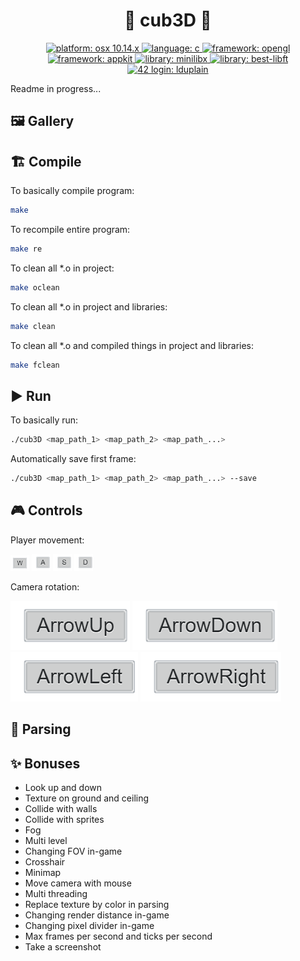 <h1 align="center">🧱 cub3D 🎥</h1>

<p align="center">
  <a href="https://fr.wikipedia.org/wiki/MacOS_Mojave" target="_blank">
    <img alt="platform: osx 10.14.x" src="https://img.shields.io/badge/platform-osx%20v10.14.x-red?style=flat-square"/>
  </a>
  <a href="https://fr.wikipedia.org/wiki/C_(langage)" target="_blank">
    <img alt="language: c" src="https://img.shields.io/badge/language-C-purple?style=flat-square"/>
  </a>
  <a href="https://fr.wikipedia.org/wiki/OpenGL" target="_blank">
    <img alt="framework: opengl" src="https://img.shields.io/badge/framework-OpenGL-blue?style=flat-square"/>
  </a>
  <a href="https://developer.apple.com/documentation/appkit" target="_blank">
    <img alt="framework: appkit" src="https://img.shields.io/badge/framework-AppKit-blue?style=flat-square"/>
  </a>
  <a href="https://harm-smits.github.io/42docs/libs/minilibx/getting_started.html" target="_blank">
    <img alt="library: minilibx" src="https://img.shields.io/badge/library-MiniLibX-orange?style=flat-square"/>
  </a>
  <a href="https://github.com/LoisDuplain/best-libft" target="_blank">
    <img alt="library: best-libft" src="https://img.shields.io/badge/library-best--libft-orange?style=flat-square"/>
  </a>
  <a href="https://profile.intra.42.fr/users/lduplain" target="_blank">
    <img alt="42 login: lduplain" src="https://img.shields.io/badge/42%20login-lduplain-green?style=flat-square"/>
  </a>
</p>

<p align="left">Readme in progress...</p>

<h2 align="left">🖼️ Gallery</h2>

<h2 align="left">🏗️ Compile</h2>
<p align="left">To basically compile program:</p>

```bash
make
```

<p align="left">To recompile entire program:</p>

```bash
make re
```

<p align="left">To clean all *.o in project:</p>

```bash
make oclean
```

<p align="left">To clean all *.o in project and libraries:</p>

```bash
make clean
```

<p align="left">To clean all *.o and compiled things in project and libraries:</p>

```bash
make fclean
```

<h2 align="left">▶️ Run</h2>
<p align="left">To basically run:</p>

```bash
./cub3D <map_path_1> <map_path_2> <map_path_...>
```

<p align="left">Automatically save first frame:</p>

```bash
./cub3D <map_path_1> <map_path_2> <map_path_...> --save
```

<h2 align="left">🎮 Controls</h2>

<p align="left">Player movement:</p>
<p align="left">
  <img alt="key: W" src="https://raw.githubusercontent.com/LoisDuplain/cub3D/main/readme-resources/W.png" width="30"/>
  <img alt="key: A" src="https://raw.githubusercontent.com/LoisDuplain/cub3D/main/readme-resources/A.png" width="30"/>
  <img alt="key: S" src="https://raw.githubusercontent.com/LoisDuplain/cub3D/main/readme-resources/S.png" width="30"/>
  <img alt="key: D" src="https://raw.githubusercontent.com/LoisDuplain/cub3D/main/readme-resources/D.png" width="30"/>
</p>

<p align="left">Camera rotation:</p>
<p align="left">
  <img alt="key: arrow_up" src="https://raw.githubusercontent.com/LoisDuplain/cub3D/main/readme-resources/arrow_up.png"/>
  <img alt="key: arrow_down" src="https://raw.githubusercontent.com/LoisDuplain/cub3D/main/readme-resources/arrow_down.png"/>
  <img alt="key: arrow_left" src="https://raw.githubusercontent.com/LoisDuplain/cub3D/main/readme-resources/arrow_left.png"/>
  <img alt="key: arrow_right" src="https://raw.githubusercontent.com/LoisDuplain/cub3D/main/readme-resources/arrow_right.png"/>
</p>

<h2 align="left">📝 Parsing</h2>
<h2 align="left">✨ Bonuses</h2>

- Look up and down
- Texture on ground and ceiling
- Collide with walls
- Collide with sprites
- Fog
- Multi level
- Changing FOV in-game
- Crosshair
- Minimap
- Move camera with mouse
- Multi threading
- Replace texture by color in parsing
- Changing render distance in-game
- Changing pixel divider in-game
- Max frames per second and ticks per second
- Take a screenshot

